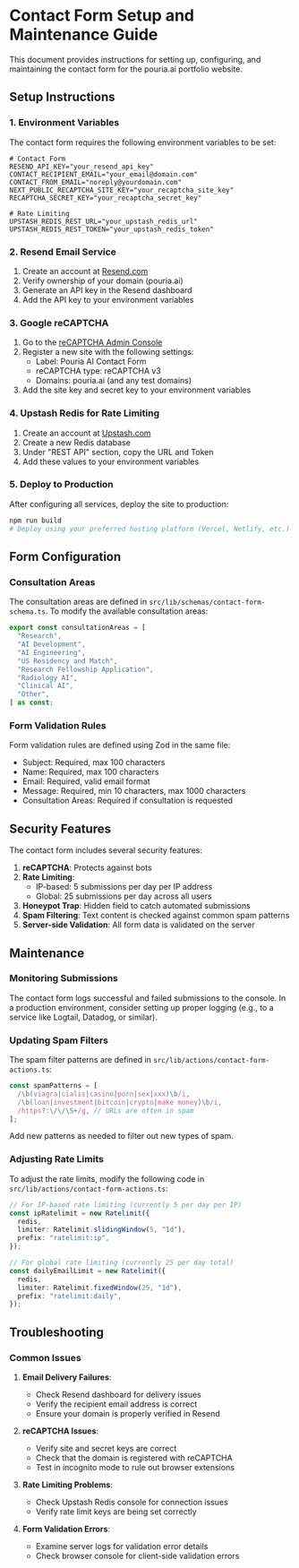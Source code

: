 # Contact Form Setup and Maintenance Guide

This document provides instructions for setting up, configuring, and maintaining the contact form for the pouria.ai portfolio website.

## Setup Instructions

### 1. Environment Variables

The contact form requires the following environment variables to be set:

```
# Contact Form
RESEND_API_KEY="your_resend_api_key"
CONTACT_RECIPIENT_EMAIL="your_email@domain.com"
CONTACT_FROM_EMAIL="noreply@yourdomain.com"
NEXT_PUBLIC_RECAPTCHA_SITE_KEY="your_recaptcha_site_key"
RECAPTCHA_SECRET_KEY="your_recaptcha_secret_key"

# Rate Limiting
UPSTASH_REDIS_REST_URL="your_upstash_redis_url"
UPSTASH_REDIS_REST_TOKEN="your_upstash_redis_token"
```

### 2. Resend Email Service

1. Create an account at [Resend.com](https://resend.com)
2. Verify ownership of your domain (pouria.ai)
3. Generate an API key in the Resend dashboard
4. Add the API key to your environment variables

### 3. Google reCAPTCHA

1. Go to the [reCAPTCHA Admin Console](https://www.google.com/recaptcha/admin)
2. Register a new site with the following settings:
   - Label: Pouria AI Contact Form
   - reCAPTCHA type: reCAPTCHA v3
   - Domains: pouria.ai (and any test domains)
3. Add the site key and secret key to your environment variables

### 4. Upstash Redis for Rate Limiting

1. Create an account at [Upstash.com](https://upstash.com)
2. Create a new Redis database
3. Under "REST API" section, copy the URL and Token
4. Add these values to your environment variables

### 5. Deploy to Production

After configuring all services, deploy the site to production:

```bash
npm run build
# Deploy using your preferred hosting platform (Vercel, Netlify, etc.)
```

## Form Configuration

### Consultation Areas

The consultation areas are defined in `src/lib/schemas/contact-form-schema.ts`.
To modify the available consultation areas:

```typescript
export const consultationAreas = [
  "Research",
  "AI Development",
  "AI Engineering",
  "US Residency and Match",
  "Research Fellowship Application",
  "Radiology AI",
  "Clinical AI",
  "Other",
] as const;
```

### Form Validation Rules

Form validation rules are defined using Zod in the same file:

- Subject: Required, max 100 characters
- Name: Required, max 100 characters
- Email: Required, valid email format
- Message: Required, min 10 characters, max 1000 characters
- Consultation Areas: Required if consultation is requested

## Security Features

The contact form includes several security features:

1. **reCAPTCHA**: Protects against bots
2. **Rate Limiting**:
   - IP-based: 5 submissions per day per IP address
   - Global: 25 submissions per day across all users
3. **Honeypot Trap**: Hidden field to catch automated submissions
4. **Spam Filtering**: Text content is checked against common spam patterns
5. **Server-side Validation**: All form data is validated on the server

## Maintenance

### Monitoring Submissions

The contact form logs successful and failed submissions to the console. In a production environment, consider setting up proper logging (e.g., to a service like Logtail, Datadog, or similar).

### Updating Spam Filters

The spam filter patterns are defined in `src/lib/actions/contact-form-actions.ts`:

```typescript
const spamPatterns = [
  /\b(viagra|cialis|casino|porn|sex|xxx)\b/i,
  /\b(loan|investment|bitcoin|crypto|make money)\b/i,
  /https?:\/\/\S+/g, // URLs are often in spam
];
```

Add new patterns as needed to filter out new types of spam.

### Adjusting Rate Limits

To adjust the rate limits, modify the following code in `src/lib/actions/contact-form-actions.ts`:

```typescript
// For IP-based rate limiting (currently 5 per day per IP)
const ipRatelimit = new Ratelimit({
  redis,
  limiter: Ratelimit.slidingWindow(5, "1d"),
  prefix: "ratelimit:ip",
});

// For global rate limiting (currently 25 per day total)
const dailyEmailLimit = new Ratelimit({
  redis,
  limiter: Ratelimit.fixedWindow(25, "1d"),
  prefix: "ratelimit:daily",
});
```

## Troubleshooting

### Common Issues

1. **Email Delivery Failures**:

   - Check Resend dashboard for delivery issues
   - Verify the recipient email address is correct
   - Ensure your domain is properly verified in Resend

2. **reCAPTCHA Issues**:

   - Verify site and secret keys are correct
   - Check that the domain is registered with reCAPTCHA
   - Test in incognito mode to rule out browser extensions

3. **Rate Limiting Problems**:
   - Check Upstash Redis console for connection issues
   - Verify rate limit keys are being set correctly
4. **Form Validation Errors**:
   - Examine server logs for validation error details
   - Check browser console for client-side validation errors
